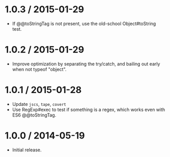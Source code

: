 1.0.3 / 2015-01-29
=================
  * If @@toStringTag is not present, use the old-school Object#toString test.

1.0.2 / 2015-01-29
=================
  * Improve optimization by separating the try/catch, and bailing out early when not typeof "object".

1.0.1 / 2015-01-28
=================
  * Update `jscs`, `tape`, `covert`
  * Use RegExp#exec to test if something is a regex, which works even with ES6 @@toStringTag.

1.0.0 / 2014-05-19
=================
  * Initial release.

